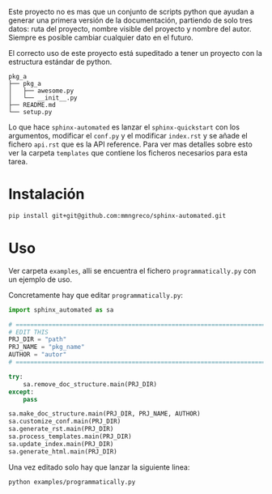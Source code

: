 Este proyecto no es mas que un conjunto de scripts python que ayudan a generar
una primera versión de la documentación, partiendo de solo tres datos: ruta del
proyecto, nombre visible del proyecto y nombre del autor. Siempre es posible
cambiar cualquier dato en el futuro.

El correcto uso de este proyecto está supeditado a tener un proyecto con la
estructura estándar de python.

```
pkg_a
├── pkg_a
│   ├── awesome.py
│   └── __init__.py
├── README.md
└── setup.py

```

Lo que hace `sphinx-automated` es lanzar el `sphinx-quickstart` con los
argumentos, modificar el `conf.py` y el modificar `index.rst` y  se añade el
fichero `api.rst` que es la API reference. Para ver mas detalles sobre esto ver
la carpeta `templates` que contiene los ficheros necesarios para esta tarea.

# Instalación

```bash
pip install git+git@github.com:mmngreco/sphinx-automated.git
```

# Uso

Ver carpeta `examples`, alli se encuentra el fichero `programmatically.py`
con un ejemplo de uso.

Concretamente hay que editar `programmatically.py`:

```python
import sphinx_automated as sa

# ============================================================================
# EDIT THIS
PRJ_DIR = "path"
PRJ_NAME = "pkg_name"
AUTHOR = "autor"
# ============================================================================

try:
    sa.remove_doc_structure.main(PRJ_DIR)
except:
    pass

sa.make_doc_structure.main(PRJ_DIR, PRJ_NAME, AUTHOR)
sa.customize_conf.main(PRJ_DIR)
sa.generate_rst.main(PRJ_DIR)
sa.process_templates.main(PRJ_DIR)
sa.update_index.main(PRJ_DIR)
sa.generate_html.main(PRJ_DIR)

```

Una vez editado solo hay que lanzar la siguiente linea:

```bash
python examples/programmatically.py
```

